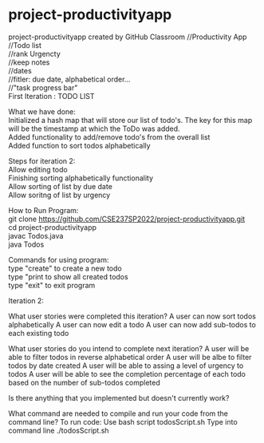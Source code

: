 # project-productivityapp
project-productivityapp created by GitHub Classroom
//Productivity App <br />
//Todo list <br />
//rank Urgencty <br />
//keep notes <br />
//dates <br />
//fitler: due date, alphabetical order... <br />
//"task progress bar" <br />
First Iteration : TODO LIST <br />

What we have done: <br />
Initialized a hash map that will store our list of todo's. The key for this map will be the timestamp at which the ToDo was added. <br />
Added functionality to add/remove todo's from the overall list <br />
Added function to sort todos alphabetically <br />

Steps for iteration 2: <br />
Allow editing todo <br />
Finishing sorting alphabetically functionality <br />
Allow sorting of list by due date <br />
Allow soritng of list by urgency <br />

How to Run Program: <br />
git clone https://github.com/CSE237SP2022/project-productivityapp.git <br />
cd project-productivityapp <br />
javac Todos.java <br />
java Todos <br />

Commands for using program: <br />
type "create" to create a new todo <br />
type "print to show all created todos <br />
type "exit" to exit program

Iteration 2:

What user stories were completed this iteration?
A user can now sort todos alphabetically
A user can now edit a todo
A user can now add sub-todos to each existing todo

What user stories do you intend to complete next iteration?
A user will be able to filter todos in reverse alphabetical order
A user will be albe to filter todos by date created
A user will be able to assing a level of urgency to todos
A user will be able to see the completion percentage of each todo based on the number of sub-todos completed

Is there anything that you implemented but doesn't currently work?


What command are needed to compile and run your code from the command line?
To run code:
Use bash script todosScript.sh
Type into command line ./todosScript.sh
